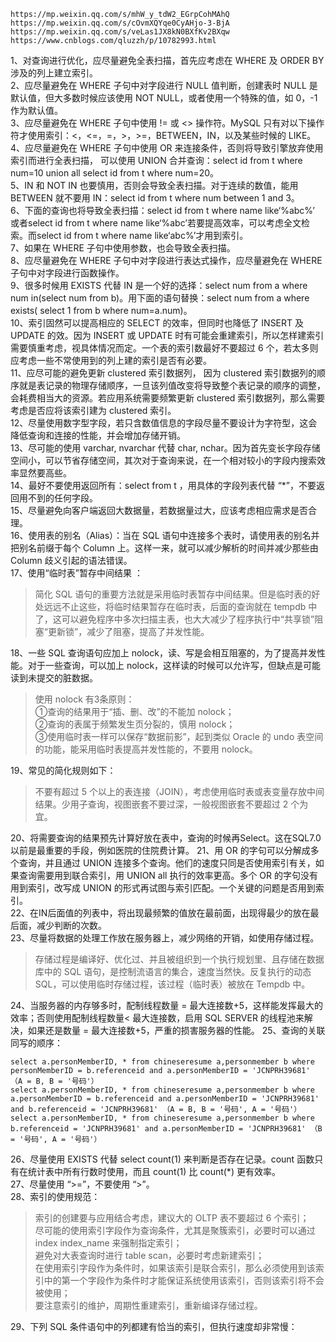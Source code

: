 ```
https://mp.weixin.qq.com/s/mhW_y_tdW2_EGrpCohMAhQ
https://mp.weixin.qq.com/s/cOvmXQYqe0CyAHjo-3-BjA
https://mp.weixin.qq.com/s/veLas1JX8kN0BXfKv2BXqw
https://www.cnblogs.com/qluzzh/p/10782993.html
```

1、对查询进行优化，应尽量避免全表扫描，首先应考虑在 WHERE 及 ORDER BY 涉及的列上建立索引。  
2、应尽量避免在 WHERE 子句中对字段进行 NULL 值判断，创建表时 NULL 是默认值，但大多数时候应该使用 NOT NULL，或者使用一个特殊的值，如 0，-1 作为默认值。  
3、应尽量避免在 WHERE 子句中使用 != 或 <> 操作符。MySQL 只有对以下操作符才使用索引：<，<=，=，>，>=，BETWEEN，IN，以及某些时候的 LIKE。  
4、应尽量避免在 WHERE 子句中使用 OR 来连接条件，否则将导致引擎放弃使用索引而进行全表扫描， 可以使用 UNION 合并查询：select id from t where num=10 union all select id
from t where num=20。  
5、IN 和 NOT IN 也要慎用，否则会导致全表扫描。对于连续的数值，能用 BETWEEN 就不要用 IN：select id from t where num between 1 and 3。  
6、下面的查询也将导致全表扫描：select id from t where name like‘%abc%’ 或者select id from t where name like‘%abc’若要提高效率，可以考虑全文检索。而select
id from t where name like‘abc%’才用到索引。  
7、如果在 WHERE 子句中使用参数，也会导致全表扫描。  
8、应尽量避免在 WHERE 子句中对字段进行表达式操作，应尽量避免在 WHERE 子句中对字段进行函数操作。  
9、很多时候用 EXISTS 代替 IN 是一个好的选择：select num from a where num in(select num from b)。用下面的语句替换：select num from a where exists(
select 1 from b where num=a.num)。  
10、索引固然可以提高相应的 SELECT 的效率，但同时也降低了 INSERT 及 UPDATE 的效。因为 INSERT 或 UPDATE 时有可能会重建索引，所以怎样建索引需要慎重考虑，视具体情况而定。一个表的索引数最好不要超过 6
个，若太多则应考虑一些不常使用到的列上建的索引是否有必要。  
11、应尽可能的避免更新 clustered 索引数据列， 因为 clustered 索引数据列的顺序就是表记录的物理存储顺序，一旦该列值改变将导致整个表记录的顺序的调整，会耗费相当大的资源。若应用系统需要频繁更新 clustered
索引数据列，那么需要考虑是否应将该索引建为 clustered 索引。  
12、尽量使用数字型字段，若只含数值信息的字段尽量不要设计为字符型，这会降低查询和连接的性能，并会增加存储开销。  
13、尽可能的使用 varchar, nvarchar 代替 char, nchar。因为首先变长字段存储空间小，可以节省存储空间，其次对于查询来说，在一个相对较小的字段内搜索效率显然要高些。  
14、最好不要使用返回所有：select from t ，用具体的字段列表代替 “*”，不要返回用不到的任何字段。  
15、尽量避免向客户端返回大数据量，若数据量过大，应该考虑相应需求是否合理。  
16、使用表的别名（Alias）：当在 SQL 语句中连接多个表时，请使用表的别名并把别名前缀于每个 Column 上。这样一来，就可以减少解析的时间并减少那些由 Column 歧义引起的语法错误。  
17、使用“临时表”暂存中间结果 ：
> 简化 SQL 语句的重要方法就是采用临时表暂存中间结果。但是临时表的好处远远不止这些，将临时结果暂存在临时表，后面的查询就在 tempdb 中了，这可以避免程序中多次扫描主表，也大大减少了程序执行中“共享锁”阻塞“更新锁”，减少了阻塞，提高了并发性能。

18、一些 SQL 查询语句应加上 nolock，读、写是会相互阻塞的，为了提高并发性能。对于一些查询，可以加上 nolock，这样读的时候可以允许写，但缺点是可能读到未提交的脏数据。
> 使用 nolock 有3条原则：  
①查询的结果用于“插、删、改”的不能加 nolock；  
②查询的表属于频繁发生页分裂的，慎用 nolock；  
③使用临时表一样可以保存“数据前影”，起到类似 Oracle 的 undo 表空间的功能，能采用临时表提高并发性能的，不要用 nolock。

19、常见的简化规则如下：
> 不要有超过 5 个以上的表连接（JOIN），考虑使用临时表或表变量存放中间结果。少用子查询，视图嵌套不要过深，一般视图嵌套不要超过 2 个为宜。

20、将需要查询的结果预先计算好放在表中，查询的时候再Select。这在SQL7.0以前是最重要的手段，例如医院的住院费计算。 21、用 OR 的字句可以分解成多个查询，并且通过 UNION
连接多个查询。他们的速度只同是否使用索引有关，如果查询需要用到联合索引，用 UNION all 执行的效率更高。多个 OR 的字句没有用到索引，改写成 UNION 的形式再试图与索引匹配。一个关键的问题是否用到索引。  
22、在IN后面值的列表中，将出现最频繁的值放在最前面，出现得最少的放在最后面，减少判断的次数。  
23、尽量将数据的处理工作放在服务器上，减少网络的开销，如使用存储过程。
> 存储过程是编译好、优化过、并且被组织到一个执行规划里、且存储在数据库中的 SQL 语句，是控制流语言的集合，速度当然快。反复执行的动态 SQL，可以使用临时存储过程，该过程（临时表）被放在 Tempdb 中。

24、当服务器的内存够多时，配制线程数量 = 最大连接数+5，这样能发挥最大的效率；否则使用配制线程数量< 最大连接数，启用 SQL SERVER 的线程池来解决，如果还是数量 = 最大连接数+5，严重的损害服务器的性能。
25、查询的关联同写的顺序：

```
select a.personMemberID, * from chineseresume a,personmember b where personMemberID = b.referenceid and a.personMemberID = 'JCNPRH39681' （A = B, B = '号码'） 
select a.personMemberID, * from chineseresume a,personmember b where a.personMemberID = b.referenceid and a.personMemberID = 'JCNPRH39681' and b.referenceid = 'JCNPRH39681' （A = B, B = '号码', A = '号码'） 
select a.personMemberID, * from chineseresume a,personmember b where b.referenceid = 'JCNPRH39681' and a.personMemberID = 'JCNPRH39681' （B = '号码', A = '号码'）
```

26、尽量使用 EXISTS 代替 select count(1) 来判断是否存在记录。count 函数只有在统计表中所有行数时使用，而且 count(1) 比 count(*) 更有效率。  
27、尽量使用 “>=”，不要使用 “>”。  
28、索引的使用规范：
> 索引的创建要与应用结合考虑，建议大的 OLTP 表不要超过 6 个索引；  
尽可能的使用索引字段作为查询条件，尤其是聚簇索引，必要时可以通过 index index_name 来强制指定索引；  
避免对大表查询时进行 table scan，必要时考虑新建索引；  
在使用索引字段作为条件时，如果该索引是联合索引，那么必须使用到该索引中的第一个字段作为条件时才能保证系统使用该索引，否则该索引将不会被使用；  
要注意索引的维护，周期性重建索引，重新编译存储过程。

29、下列 SQL 条件语句中的列都建有恰当的索引，但执行速度却非常慢：



